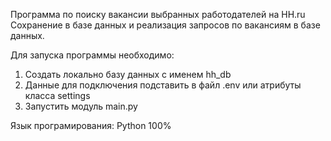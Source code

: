 Программа по поиску вакансии выбранных работодателей на HH.ru
Сохранение в базе данных и реализация запросов по вакансиям в базе данных.

Для запуска программы необходимо:
1. Создать локально базу данных с именем hh_db
2. Данные для подключения подставить в файл .env или атрибуты класса settings
3. Запустить модуль main.py

Язык програмирования: Python 100%

